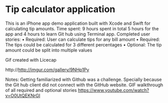 # Tip calculator application    

This is an iPhone app demo application built with Xcode and Swift for calculating tip amounts. Time spent: 9 hours spent in total 5 hours for the app and 4 hours to learn Git hub using Terminal app.
Completed user stories:
	•	 Required: User can calculate tips for any bill amount
	•	 Required: The tips could be calculated for 3 different percentages
	•	 Optional: The tip amount could be split into multiple values
	
Gif created with Licecap

http://http://imgur.com/gallery/9NHp1Py 


Notes:
Getting familiarized with Github was a challenge. Specially because the Git hub client did not connect with the GitHub website. 
GIF walkthrough of all required and optional stories 
https://www.youtube.com/watch?v=O0UtQEKNrGI

